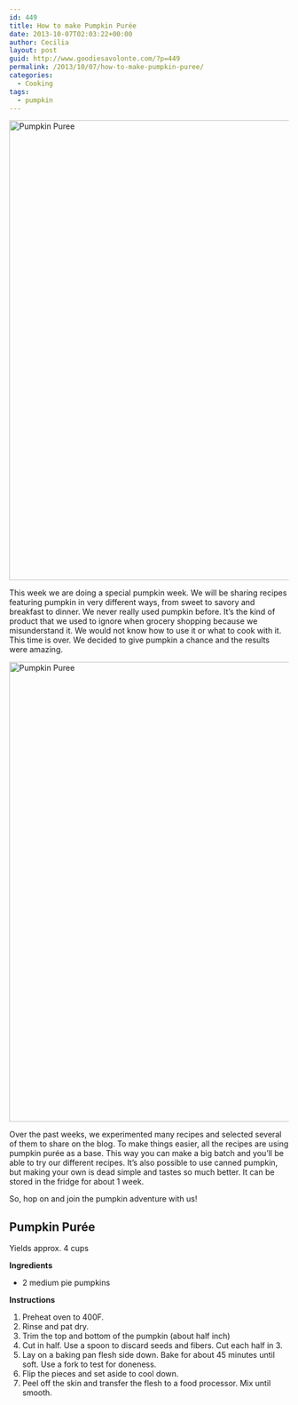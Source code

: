 ```yaml
---
id: 449
title: How to make Pumpkin Purée
date: 2013-10-07T02:03:22+00:00
author: Cecilia
layout: post
guid: http://www.goodiesavolonte.com/?p=449
permalink: /2013/10/07/how-to-make-pumpkin-puree/
categories:
  - Cooking
tags:
  - pumpkin
---
```

<input class="jpibfi" type="hidden" />

[<img class="alignnone size-full wp-image-452" alt="Pumpkin Puree" src="http://www.goodiesavolonte.com/wp-content/uploads/2013/10/IMG_5837.jpg" width="552" height="828" />](http://www.goodiesavolonte.com/wp-content/uploads/2013/10/IMG_5837.jpg)

This week we are doing a special pumpkin week. We will be sharing recipes featuring pumpkin in very different ways, from sweet to savory and breakfast to dinner. We never really used pumpkin before. It&#8217;s the kind of product that we used to ignore when grocery shopping because we misunderstand it. We would not know how to use it or what to cook with it. This time is over. We decided to give pumpkin a chance and the results were amazing.

[<img class="alignnone size-full wp-image-453" alt="Pumpkin Puree" src="http://www.goodiesavolonte.com/wp-content/uploads/2013/10/IMG_5798.jpg" width="552" height="828" />](http://www.goodiesavolonte.com/wp-content/uploads/2013/10/IMG_5798.jpg)

Over the past weeks, we experimented many recipes and selected several of them to share on the blog. To make things easier, all the recipes are using pumpkin purée as a base. This way you can make a big batch and you&#8217;ll be able to try our different recipes. It&#8217;s also possible to use canned pumpkin, but making your own is dead simple and tastes so much better. It can be stored in the fridge for about 1 week.

So, hop on and join the pumpkin adventure with us!

<!--more-->

<div class="recipe-box">
  <h2 class="recipe-title">
    Pumpkin Purée
  </h2>
  
  <p>
    Yields approx. 4 cups
  </p>
  
  <p>
    <strong>Ingredients</strong>
  </p>
  
  <ul>
    <li>
      2 medium pie pumpkins
    </li>
  </ul>
  
  <p>
    <strong>Instructions</strong>
  </p>
  
  <ol>
    <li>
      Preheat oven to 400F.
    </li>
    <li>
      Rinse and pat dry.
    </li>
    <li>
      Trim the top and bottom of the pumpkin (about half inch)
    </li>
    <li>
      Cut in half. Use a spoon to discard seeds and fibers. Cut each half in 3.
    </li>
    <li>
      Lay on a baking pan flesh side down. Bake for about 45 minutes until soft. Use a fork to test for doneness.
    </li>
    <li>
      Flip the pieces and set aside to cool down.
    </li>
    <li>
      Peel off the skin and transfer the flesh to a food processor. Mix until smooth.
    </li>
  </ol>
</div>